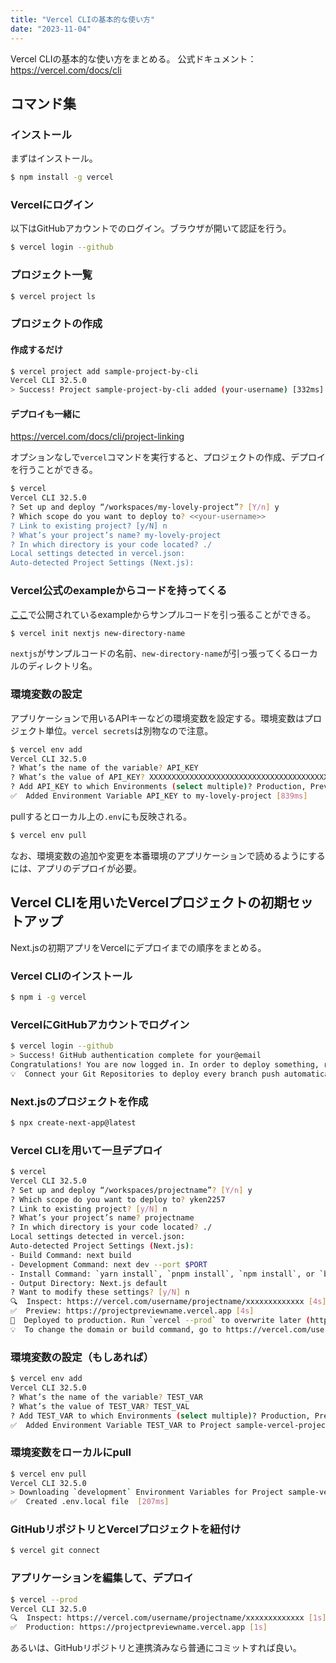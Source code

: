 ```yaml
---
title: "Vercel CLIの基本的な使い方"
date: "2023-11-04"
---
```


Vercel CLIの基本的な使い方をまとめる。
公式ドキュメント：https://vercel.com/docs/cli

## コマンド集

### インストール

まずはインストール。

```bash
$ npm install -g vercel
```

### Vercelにログイン

以下はGitHubアカウントでのログイン。ブラウザが開いて認証を行う。

```bash
$ vercel login --github
```

### プロジェクト一覧
  
```bash
$ vercel project ls
```

### プロジェクトの作成
#### 作成するだけ

```bash
$ vercel project add sample-project-by-cli
Vercel CLI 32.5.0
> Success! Project sample-project-by-cli added (your-username) [332ms]
```

#### デプロイも一緒に
https://vercel.com/docs/cli/project-linking

オプションなしで`vercel`コマンドを実行すると、プロジェクトの作成、デプロイを行うことができる。

```bash
$ vercel
Vercel CLI 32.5.0
? Set up and deploy “/workspaces/my-lovely-project”? [Y/n] y
? Which scope do you want to deploy to? <<your-username>>
? Link to existing project? [y/N] n
? What’s your project’s name? my-lovely-project
? In which directory is your code located? ./
Local settings detected in vercel.json:
Auto-detected Project Settings (Next.js):
```

### Vercel公式のexampleからコードを持ってくる

[ここ](https://github.com/vercel/vercel/tree/main/examples)で公開されているexampleからサンプルコードを引っ張ることができる。

```bash
$ vercel init nextjs new-directory-name
```

`nextjs`がサンプルコードの名前、`new-directory-name`が引っ張ってくるローカルのディレクトリ名。

### 環境変数の設定

アプリケーションで用いるAPIキーなどの環境変数を設定する。環境変数はプロジェクト単位。`vercel secrets`は別物なので注意。

```bash
$ vercel env add
Vercel CLI 32.5.0
? What’s the name of the variable? API_KEY
? What’s the value of API_KEY? XXXXXXXXXXXXXXXXXXXXXXXXXXXXXXXXXXXXXXXX
? Add API_KEY to which Environments (select multiple)? Production, Preview, Development
✅  Added Environment Variable API_KEY to my-lovely-project [839ms]
```

pullするとローカル上の`.env`にも反映される。

```bash
$ vercel env pull
```

なお、環境変数の追加や変更を本番環境のアプリケーションで読めるようにするには、アプリのデプロイが必要。


## Vercel CLIを用いたVercelプロジェクトの初期セットアップ
Next.jsの初期アプリをVercelにデプロイまでの順序をまとめる。

### Vercel CLIのインストール

```bash
$ npm i -g vercel
```

### VercelにGitHubアカウントでログイン

```bash
$ vercel login --github
> Success! GitHub authentication complete for your@email
Congratulations! You are now logged in. In order to deploy something, run `vercel`.
💡  Connect your Git Repositories to deploy every branch push automatically (https://vercel.link/git).
```

### Next.jsのプロジェクトを作成

```bash
$ npx create-next-app@latest
```

### Vercel CLIを用いて一旦デプロイ

```bash
$ vercel
Vercel CLI 32.5.0
? Set up and deploy “/workspaces/projectname”? [Y/n] y
? Which scope do you want to deploy to? yken2257
? Link to existing project? [y/N] n
? What’s your project’s name? projectname
? In which directory is your code located? ./
Local settings detected in vercel.json:
Auto-detected Project Settings (Next.js):
- Build Command: next build
- Development Command: next dev --port $PORT
- Install Command: `yarn install`, `pnpm install`, `npm install`, or `bun install`
- Output Directory: Next.js default
? Want to modify these settings? [y/N] n
🔍  Inspect: https://vercel.com/username/projectname/xxxxxxxxxxxxx [4s]
✅  Preview: https://projectpreviewname.vercel.app [4s]
📝  Deployed to production. Run `vercel --prod` to overwrite later (https://vercel.link/2F).
💡  To change the domain or build command, go to https://vercel.com/username/projectname/settings
```

### 環境変数の設定（もしあれば）

```bash
$ vercel env add
Vercel CLI 32.5.0
? What’s the name of the variable? TEST_VAR
? What’s the value of TEST_VAR? TEST_VAL
? Add TEST_VAR to which Environments (select multiple)? Production, Preview, Development
✅  Added Environment Variable TEST_VAR to Project sample-vercel-project-by-cli [243ms]
```

### 環境変数をローカルにpull

```bash
$ vercel env pull
Vercel CLI 32.5.0
> Downloading `development` Environment Variables for Project sample-vercel-project-by-cli
✅  Created .env.local file  [207ms]
```

### GitHubリポジトリとVercelプロジェクトを紐付け

```bash
$ vercel git connect
```

### アプリケーションを編集して、デプロイ

```bash
$ vercel --prod
Vercel CLI 32.5.0
🔍  Inspect: https://vercel.com/username/projectname/xxxxxxxxxxxxx [1s]
✅  Production: https://projectpreviewname.vercel.app [1s]
```

あるいは、GitHubリポジトリと連携済みなら普通にコミットすれば良い。